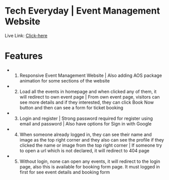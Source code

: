 # Tech Everyday | Event Management Website

Live Link: [Click-here](https://event-management-react-website.web.app/)

# Features
- 1. Responsive Event Management Website | Also adding AOS package animation for some sections of the website
- 2. Load all the events in homepage and when clicked any of them, it will redirect to own event page  |  From own event page, visitors can see more details and if they interested, they can click Book Now button and then can see a form for ticket booking 
- 3. Login and register | Strong password required for register using email and password | Also have options for Sign in with Google 
- 4. When someone already logged in, they can see their name and image as the top right corner and they also can see the profile if they clicked the name or image from the top right corner |  If someone try to open a url which is not declared, it will redirect to 404 page
- 5. Without login, none can open any events, it will redirect to the login page, also this is available for booking form page. It must logged in first for see event details and booking form
